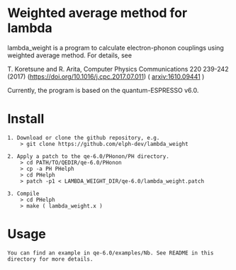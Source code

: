 Weighted average method for lambda
========
lambda_weight is a program to calculate electron-phonon couplings using weighted average method.
For details, see

  T. Koretsune and R. Arita, Computer Physics Communications 220 239-242 (2017) (https://doi.org/10.1016/j.cpc.2017.07.011) 
  ( [arxiv:1610.09441](http://arxiv.org/abs/1610.09441) )

Currently, the program is based on the quantum-ESPRESSO v6.0.

# Install ######################################
	1. Download or clone the github repository, e.g.
		> git clone https://github.com/elph-dev/lambda_weight

	2. Apply a patch to the qe-6.0/PHonon/PH directory.
		> cd PATH/TO/QEDIR/qe-6.0/PHonon
		> cp -a PH PHelph
		> cd PHelph
		> patch -p1 < LAMBDA_WEIGHT_DIR/qe-6.0/lambda_weight.patch

	3. Compile
		> cd PHelph
		> make ( lambda_weight.x )

# Usage
	You can find an example in qe-6.0/examples/Nb. See README in this directory for more details.

